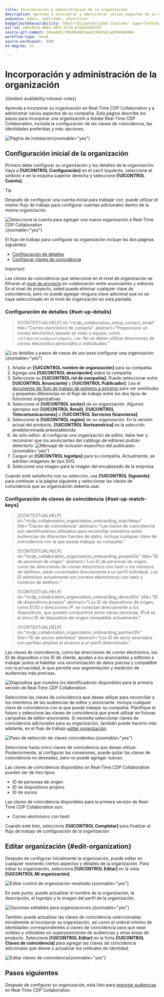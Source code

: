 ```yaml
---
title: Incorporación y administración de la organización
description: Aprenda a incorporar y administrar varios aspectos de su organización en Real-Time CDP Collaboration
audience: admin, publisher, advertiser
badgelimitedavailability: label="Disponibilidad limitada" type="Informative" url="https://helpx.adobe.com/legal/product-descriptions/real-time-customer-data-platform-collaboration.html newtab=true"
exl-id: a95e932a-9681-48f2-bf34-6fe5a50597d7
source-git-commit: b9aa8851799ddb492daeb13842a2cad39e84899e
workflow-type: tm+mt
source-wordcount: '830'
ht-degree: 1%

---
```


# Incorporación y administración de la organización

{{limited-availability-release-note}}

Aprenda a incorporar su organización en Real-Time CDP Collaboration y a administrar varios aspectos de su compañía. Esta página describe los pasos para incorporar una organización a Adobe Real-Time CDP Collaboration, incluida la configuración de las claves de coincidencia, las identidades preferidas y más opciones.

![Página de instalación](/help/assets/setup/manage-organization/my-organization.png){zoomable="yes"}

## Configuración inicial de la organización

Primero debe configurar su organización y los detalles de la organización. Vaya a **[!UICONTROL Configuración]** en el carril izquierdo, seleccione el símbolo **+** en la esquina superior derecha y seleccione **[!UICONTROL Cuenta]**.

>[!TIP]
>
>Después de configurar una cuenta inicial para trabajar con, puede utilizar el mismo flujo de trabajo para configurar cuentas adicionales dentro de la misma organización.

![Seleccione la cuenta para agregar una nueva organización a Real-Time CDP Collaboration](/help/assets/setup/manage-organization/add-new-account.png){zoomable="yes"}

El flujo de trabajo para configurar su organización incluye las dos páginas siguientes:

* [Configuración de detalles](#set-up-details)
* [Configurar claves de coincidencia](#set-up-match-keys)

>[!IMPORTANT]
>
>Las *claves de coincidencia* que seleccione en el nivel de organización se filtrarán al [nivel de proyecto](/help/guide/collaborate/manage-projects.md) en colaboración entre anunciantes y editores. En el nivel de proyecto, usted puede eliminar cualquier clave de coincidencia, pero *no* puede agregar ninguna clave adicional que no se haya seleccionado en el nivel de organización en esta pantalla.

### Configuración de detalles {#set-up-details}

>[!CONTEXTUALHELP]
>id="rtcdp_collaboration_setup_contact_email"
>title="Correo electrónico de contacto"
>abstract="Proporcione un correo electrónico basado en roles o equipo, como `collaboration@yourcompany.com`. No se deben utilizar direcciones de correo electrónico personales o individuales."

![Los detalles y pasos de casos de uso para configurar una organización](/help/assets/setup/manage-organization/add-organization-details.png){zoomable="yes"}

1. Añada un **[!UICONTROL nombre de organización]** para su compañía.
2. Agrega una **[!UICONTROL descripción]** sobre tu compañía.
3. Seleccione su **[!UICONTROL rol de compañía]**. Puede seleccionar entre **[!UICONTROL Anunciante]** y **[!UICONTROL Publicador]**. Lea el [documento de flujo de trabajo de extremo a extremo](/help/guide/end-to-end-workflow.md) para ver similitudes y pequeñas diferencias en el flujo de trabajo entre los dos tipos de funciones organizativas.
4. Seleccione el **[!UICONTROL sector]** de su organización. Algunos ejemplos son **[!UICONTROL Retail]**, **[!UICONTROL Telecomunicaciones]** o **[!UICONTROL Servicios financieros]**.
5. Seleccione la **[!UICONTROL región]** de su organización. En la versión actual del producto, **[!UICONTROL Norteamérica]** es la selección predeterminada preestablecida.
6. <span class="preview"> de sólo editor</span>: al configurar una organización de editor, debe leer y reconocer que los anunciantes del catálogo de editores podrán detectarlo.
   ![Mensaje de inclusión específico del publicador.](/help/assets/setup/manage-organization/publisher-specific-optin-message.png){zoomable="yes"}
7. Cargue un **[!UICONTROL logotipo]** para su compañía. Actualmente, se admiten imágenes de tipo SVG.
8. Seleccione una imagen para la imagen del encabezado de la empresa.

Cuando esté satisfecho con su selección, use **[!UICONTROL Siguiente]** para continuar a la página siguiente y seleccionar las claves de coincidencia que su organización debería usar.

### Configuración de claves de coincidencia {#set-up-match-keys}

>[!CONTEXTUALHELP]
>id="rtcdp_collaboration_organization_onboarding_matchkeys"
>title="Claves de coincidencia"
>abstract="Las claves de coincidencia son identificadores utilizados para reconciliar miembros entre audiencias de diferentes fuentes de datos. Incluya cualquier clave de coincidencia con la que pueda trabajar su compañía."

>[!CONTEXTUALHELP]
>id="rtcdp_collaboration_organization_onboarding_peopleIDs"
>title="ID de personas de origen"
>abstract="Los ID de personas de origen, como las direcciones de correo electrónico con hash o los números de teléfono, están conectados directamente a un perfil individual. Los ID admitidos actualmente son correos electrónicos con hash y números de teléfono."

>[!CONTEXTUALHELP]
>id="rtcdp_collaboration_organization_onboarding_deviceIDs"
>title="ID de dispositivos propios"
>abstract="Los ID de dispositivos de origen, como ECID o direcciones IP, se conectan directamente a los dispositivos, que pueden compartirse entre varias personas. IPv4 es el único ID de dispositivo de origen compatible actualmente."

>[!CONTEXTUALHELP]
>id="rtcdp_collaboration_organization_onboarding_partnerIDs"
>title="ID de socios admitidos"
>abstract="Los ID de socio asociados con perfiles amplían el alcance a un perfil determinado."

Las claves de coincidencia, como las direcciones de correo electrónico, los ID de dispositivo o los ID de cliente, ayudan a los anunciantes y editores a trabajar juntos al habilitar una sincronización de datos precisa y compatible con la privacidad, lo que permite una segmentación y medición de audiencias más precisas.

![Diapositiva que muestra los identificadores disponibles para la primera versión de Real-Time CDP Collaboration.](/help/assets/setup/manage-organization/available-identifiers.png)

Seleccione las claves de coincidencia que desee utilizar para reconciliar a los miembros de las audiencias de editor y anunciante. Incluya cualquier clave de coincidencia con la que pueda trabajar su compañía. Planifique el futuro y seleccione las claves de coincidencia que prevé utilizar en futuras campañas de editor-anunciante. Si necesita seleccionar claves de coincidencia adicionales para su organización, también puede hacerlo más adelante, en el flujo de trabajo [editar organización](#edit-organization).

![Paso de selección de claves coincidentes.](/help/assets/setup/manage-organization/add-organization-match-keys.png){zoomable="yes"}

Seleccione hasta cinco claves de coincidencia que desee utilizar. Posteriormente, al configurar las conexiones, puede quitar las claves de coincidencia no deseadas, pero no puede agregar nuevas.

Las claves de coincidencia disponibles en Real-Time CDP Collaboration pueden ser de tres tipos:

* ID de personas de origen
* ID de dispositivos propios
* ID de socios

Las claves de coincidencia disponibles para la primera versión de Real-Time CDP Collaboration son:

* Correo electrónico con hash

<!--

not available in the Limited GA release

* Hashed phone
* IPv4

-->

Cuando esté listo, seleccione **[!UICONTROL Completar]** para finalizar el flujo de trabajo de configuración de la organización.

## Editar organización {#edit-organization}

Después de configurar inicialmente la organización, puede editar en cualquier momento ciertos aspectos y detalles de la organización. Para editar tu organización, selecciona **[!UICONTROL Editar]** en la vista **[!UICONTROL Mi organización]**.

![Editar control de organización resaltado.](/help/assets/setup/manage-organization/edit-organization.png){zoomable="yes"}

En este punto, puede actualizar el nombre de la organización, la descripción, el logotipo y la imagen del perfil de la organización.

![Opciones editables para organizaciones.](/help/assets/setup/manage-organization/editable-options.png){zoomable="yes"}

También puede actualizar las claves de coincidencia seleccionadas inicialmente al incorporar su organización, así como el umbral mínimo de identidades correspondientes a claves de coincidencia para que sean visibles y utilizables en superposiciones de audiencias y otras áreas de producto. Seleccione **[!UICONTROL Editar]** en la ficha **[!UICONTROL Claves de coincidencia]** para agregar las claves de coincidencia adicionales que desee o actualizar los umbrales de identidad.

![Editar claves de coincidencia](/help/assets/setup/manage-organization/edit-match-keys.png){zoomable="yes"}

## Pasos siguientes

Después de configurar su organización, está listo para [importar audiencias](/help/guide/setup/onboard-audiences.md) en Real-Time CDP Collaboration.
